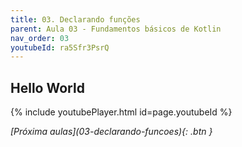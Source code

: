 ```yaml
---
title: 03. Declarando funções
parent: Aula 03 - Fundamentos básicos de Kotlin
nav_order: 03
youtubeId: ra5Sfr3PsrQ
---
```


## Hello World

{% include youtubePlayer.html id=page.youtubeId %}

<span class="fs-3 float-right">
<i class="fas fa-download">[Próxima aulas](03-declarando-funcoes){: .btn }</i>
</span>
